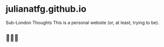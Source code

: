 # julianatfg.github.io
Sub-London Thoughts
This is a personal website (or, at least, trying to be).

## 🧙🏻‍♀️
